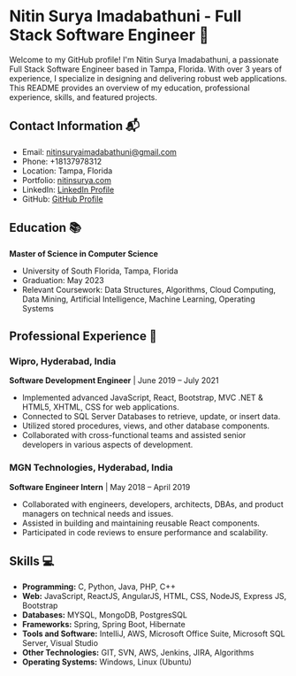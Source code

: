 # Nitin Surya Imadabathuni - Full Stack Software Engineer 🚀

Welcome to my GitHub profile! I'm Nitin Surya Imadabathuni, a passionate Full Stack Software Engineer based in Tampa, Florida. With over 3 years of experience, I specialize in designing and delivering robust web applications. This README provides an overview of my education, professional experience, skills, and featured projects.

## Contact Information 📬
- Email: nitinsuryaimadabathuni@gmail.com
- Phone: +18137978312
- Location: Tampa, Florida
- Portfolio: [nitinsurya.com](https://nitinsurya.com)
- LinkedIn: [LinkedIn Profile](https://www.linkedin.com/in/nitinsuryaimadabathuni/)
- GitHub: [GitHub Profile](https://github.com/yourgithubusername)

## Education 📚
**Master of Science in Computer Science**
- University of South Florida, Tampa, Florida
- Graduation: May 2023
- Relevant Coursework: Data Structures, Algorithms, Cloud Computing, Data Mining, Artificial Intelligence, Machine Learning, Operating Systems

## Professional Experience 💼

### Wipro, Hyderabad, India
**Software Development Engineer** | June 2019 – July 2021
- Implemented advanced JavaScript, React, Bootstrap, MVC .NET & HTML5, XHTML, CSS for web applications.
- Connected to SQL Server Databases to retrieve, update, or insert data.
- Utilized stored procedures, views, and other database components.
- Collaborated with cross-functional teams and assisted senior developers in various aspects of development.

### MGN Technologies, Hyderabad, India
**Software Engineer Intern** | May 2018 – April 2019
- Collaborated with engineers, developers, architects, DBAs, and product managers on technical needs and issues.
- Assisted in building and maintaining reusable React components.
- Participated in code reviews to ensure performance and scalability.

## Skills 💻
- **Programming:** C, Python, Java, PHP, C++
- **Web:** JavaScript, ReactJS, AngularJS, HTML, CSS, NodeJS, Express JS, Bootstrap
- **Databases:** MYSQL, MongoDB, PostgresSQL
- **Frameworks:** Spring, Spring Boot, Hibernate
- **Tools and Software:** IntelliJ, AWS, Microsoft Office Suite, Microsoft SQL Server, Visual Studio
- **Other Technologies:** GIT, SVN, AWS, Jenkins, JIRA, Algorithms
- **Operating Systems:** Windows, Linux (Ubuntu)

